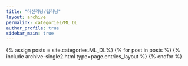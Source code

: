 ```yaml
---
title: "머신러닝/딥러닝"
layout: archive
permalink: categories/ML_DL
author_profile: true
sidebar_main: true
---
```





{% assign posts = site.categories.ML_DL%}
{% for post in posts %} {% include archive-single2.html type=page.entries_layout %} {% endfor %}